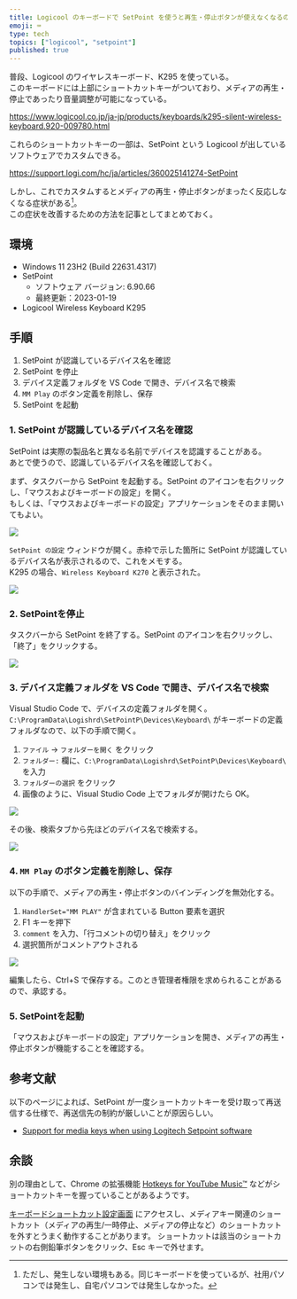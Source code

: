 ```yaml
---
title: Logicool のキーボードで SetPoint を使うと再生・停止ボタンが使えなくなるのを改善する
emoji: ⌨️
type: tech
topics: ["logicool", "setpoint"]
published: true
---
```


普段、Logicool のワイヤレスキーボード、K295 を使っている。  
このキーボードには上部にショートカットキーがついており、メディアの再生・停止であったり音量調整が可能になっている。

https://www.logicool.co.jp/ja-jp/products/keyboards/k295-silent-wireless-keyboard.920-009780.html

これらのショートカットキーの一部は、SetPoint という Logicool が出しているソフトウェアでカスタムできる。

https://support.logi.com/hc/ja/articles/360025141274-SetPoint

しかし、これでカスタムするとメディアの再生・停止ボタンがまったく反応しなくなる症状がある[^1]。  
この症状を改善するための方法を記事としてまとめておく。

## 環境

- Windows 11 23H2 (Build 22631.4317)
- SetPoint
  - ソフトウェア バージョン: 6.90.66
  - 最終更新：2023-01-19
- Logicool Wireless Keyboard K295

## 手順

1. SetPoint が認識しているデバイス名を確認
2. SetPoint を停止
3. デバイス定義フォルダを VS Code で開き、デバイス名で検索
4. `MM Play` のボタン定義を削除し、保存
5. SetPoint を起動

### 1. SetPoint が認識しているデバイス名を確認

SetPoint は実際の製品名と異なる名前でデバイスを認識することがある。  
あとで使うので、認識しているデバイス名を確認しておく。

まず、タスクバーから SetPoint を起動する。SetPoint のアイコンを右クリックし、「マウスおよびキーボードの設定」を開く。  
もしくは、「マウスおよびキーボードの設定」アプリケーションをそのまま開いてもよい。

![](https://storage.googleapis.com/zenn-user-upload/1f8c391e575f-20241020.png)

`SetPoint の設定` ウィンドウが開く。赤枠で示した箇所に SetPoint が認識しているデバイス名が表示されるので、これをメモする。  
K295 の場合、`Wireless Keyboard K270` と表示された。

![](https://storage.googleapis.com/zenn-user-upload/1b2ba54dd23c-20241020.png)

### 2. SetPointを停止

タスクバーから SetPoint を終了する。SetPoint のアイコンを右クリックし、「終了」をクリックする。

![](https://storage.googleapis.com/zenn-user-upload/f910e451fea1-20241020.png)

### 3. デバイス定義フォルダを VS Code で開き、デバイス名で検索

Visual Studio Code で、デバイスの定義フォルダを開く。  
`C:\ProgramData\Logishrd\SetPointP\Devices\Keyboard\` がキーボードの定義フォルダなので、以下の手順で開く。

1. `ファイル` → `フォルダーを開く` をクリック
2. `フォルダー:` 欄に、`C:\ProgramData\Logishrd\SetPointP\Devices\Keyboard\` を入力
3. `フォルダーの選択` をクリック
4. 画像のように、Visual Studio Code 上でフォルダが開けたら OK。

![](https://storage.googleapis.com/zenn-user-upload/b44d054fae5f-20241020.png)

その後、検索タブから先ほどのデバイス名で検索する。

![](https://storage.googleapis.com/zenn-user-upload/354c0532ec2a-20241020.png)

### 4. `MM Play` のボタン定義を削除し、保存

以下の手順で、メディアの再生・停止ボタンのバインディングを無効化する。

1. `HandlerSet="MM PLAY"` が含まれている Button 要素を選択
2. F1 キーを押下
3. `comment` を入力、「行コメントの切り替え」をクリック
4. 選択箇所がコメントアウトされる

![](https://storage.googleapis.com/zenn-user-upload/1000b6c827f1-20241021.png)

編集したら、Ctrl+S で保存する。このとき管理者権限を求められることがあるので、承認する。

### 5. SetPointを起動

「マウスおよびキーボードの設定」アプリケーションを開き、メディアの再生・停止ボタンが機能することを確認する。

## 参考文献

以下のページによれば、SetPoint が一度ショートカットキーを受け取って再送信する仕様で、再送信先の制約が厳しいことが原因らしい。

- [Support for media keys when using Logitech Setpoint software](https://github.com/MarshallOfSound/Google-Play-Music-Desktop-Player-UNOFFICIAL-/issues/1306)

[^1]: ただし、発生しない環境もある。同じキーボードを使っているが、社用パソコンでは発生し、自宅パソコンでは発生しなかった。

## 余談

別の理由として、Chrome の拡張機能 [Hotkeys for YouTube Music™](https://chromewebstore.google.com/detail/hotkeys-for-youtube-music/ggjkoecdjegahefiaibfnjgkebhijgpf) などがショートカットキーを握っていることがあるようです。

[キーボードショートカット設定画面](chrome://extensions/shortcuts) にアクセスし、メディアキー関連のショートカット（メディアの再生/一時停止、メディアの停止など）のショートカットを外すとうまく動作することがあります。
ショートカットは該当のショートカットの右側鉛筆ボタンをクリック、Esc キーで外せます。
